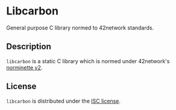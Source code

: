 # Libcarbon
General purpose C library normed to 42network standards.

## Description
`libcarbon` is a static C library which is normed under 42network's [norminette v2](https://github.com/42School/norminette).

## License
`libcarbon` is distributed under the [ISC license](/LICENSE).
